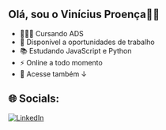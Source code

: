 ## Olá, sou o Vinícius Proença👋🏼

- 👨🏼‍🎓 Cursando ADS
- 🌱 Disponível a oportunidades de trabalho
- 📚 Estudando JavaScript e Python
- ⚡ Online a todo momento
- 🏢 Acesse também ↓

## 🌐 Socials:
<a href="https://linkedin.com/in/viniciusproenc4/)" target="_blank">
    <img src="https://img.shields.io/badge/LinkedIn-%230077B5.svg?style=for-the-badge&logo=linkedin&logoColor=white" alt="LinkedIn">
</a>
